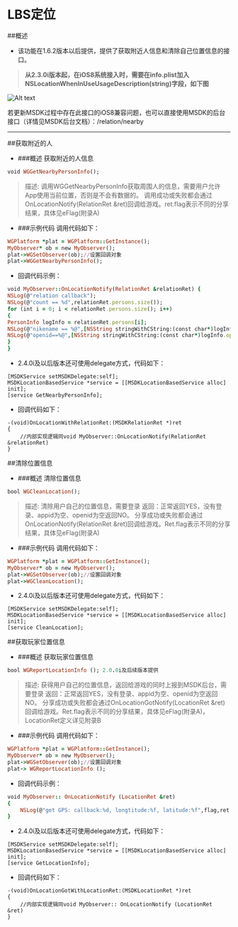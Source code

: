 LBS定位
===

##概述
 - 该功能在1.6.2版本以后提供，提供了获取附近人信息和清除自己位置信息的接口。

>**从2.3.0i版本起，在iOS8系统接入时，需要在info.plist加入NSLocationWhenInUseUsageDescription(string)字段，如下图**

![Alt text](./LBS1.png)

若更新MSDK过程中存在此接口的iOS8兼容问题，也可以直接使用MSDK的后台接口（详情见MSDK后台文档）：/relation/nearby

---

##获取附近的人
- ###概述
获取附近的人信息
```ruby
void WGGetNearbyPersonInfo();
```
>描述: 调用WGGetNearbyPersonInfo获取周围人的信息，需要用户允许App使用当前位置，否则是不会有数据的。
调用成功或失败都会通过OnLocationNotify(RelationRet &ret)回调给游戏。ret.flag表示不同的分享结果，具体见eFlag(附录A)

- ###示例代码
调用代码如下：
```ruby
WGPlatform *plat = WGPlatform::GetInstance();
MyObserver* ob = new MyObserver(); 
plat->WGSetObserver(ob);//设置回调对象
plat->WGGetNearbyPersonInfo();
```
- 回调代码示例：
```ruby
void MyObserver::OnLocationNotify(RelationRet &relationRet) {
NSLog(@"relation callback");
NSLog(@"count == %d",relationRet.persons.size());
for (int i = 0; i < relationRet.persons.size(); i++)
{
PersonInfo logInfo = relationRet.persons[i];
NSLog(@"nikename == %@",[NSString stringWithCString:(const char*)logInfo.nickName.c_str() encoding:NSUTF8StringEncoding]);
NSLog(@"openid==%@",[NSString stringWithCString:(const char*)logInfo.openId.c_str() encoding:NSUTF8StringEncoding]);
}
}
```

- 2.4.0i及以后版本还可使用delegate方式，代码如下：
```
[MSDKService setMSDKDelegate:self];
MSDKLocationBasedService *service = [[MSDKLocationBasedService alloc] init];
[service GetNearbyPersonInfo];
```
- 回调代码如下：
```
-(void)OnLocationWithRelationRet:(MSDKRelationRet *)ret
{
    //内部实现逻辑同void MyObserver::OnLocationNotify(RelationRet &relationRet)
}
```

##清除位置信息
- ###概述
清除位置信息
```ruby
bool WGCleanLocation();
```
>描述: 清除用户自己的位置信息，需要登录 
返回：正常返回YES，没有登录、appid为空、openid为空返回NO。
分享成功或失败都会通过OnLocationNotify(RelationRet &ret)回调给游戏。Ret.flag表示不同的分享结果，具体见eFlag(附录A)

- ###示例代码
调用代码如下：
```ruby
WGPlatform *plat = WGPlatform::GetInstance();
MyObserver* ob = new MyObserver(); 
plat->WGSetObserver(ob);//设置回调对象
plat->WGCleanLocation();
```

- 2.4.0i及以后版本还可使用delegate方式，代码如下：
```
[MSDKService setMSDKDelegate:self];
MSDKLocationBasedService *service = [[MSDKLocationBasedService alloc] init];
[service CleanLocation];
```

##获取玩家位置信息
- ###概述
获取玩家位置信息
```ruby
bool WGReportLocationInfo (); 2.0.0i及后续版本提供
```
>描述: 获得用户自己的位置信息，返回给游戏的同时上报到MSDK后台，需要登录 
返回：正常返回YES，没有登录、appid为空、openid为空返回NO。
分享成功或失败都会通过OnLocationGotNotify(LocationRet &ret)回调给游戏。Ret.flag表示不同的分享结果，具体见eFlag(附录A)，LocationRet定义详见附录B

- ###示例代码
调用代码如下：
```ruby
WGPlatform *plat = WGPlatform::GetInstance();
MyObserver* ob = new MyObserver(); 
plat->WGSetObserver(ob);//设置回调对象
plat-> WGReportLocationInfo ();
```
- 回调代码示例：
```ruby
void MyObserver:: OnLocationNotify (LocationRet &ret)
{
    NSLog(@"get GPS: callback:%d, longtitude:%f, latitude:%f",flag,ret.longtitude,ret.latitude);
}
```

- 2.4.0i及以后版本还可使用delegate方式，代码如下：
```
[MSDKService setMSDKDelegate:self];
MSDKLocationBasedService *service = [[MSDKLocationBasedService alloc] init];
[service GetLocationInfo];
```
- 回调代码如下：
```
-(void)OnLocationGotWithLocationRet:(MSDKLocationRet *)ret
{
    //内部实现逻辑同void MyObserver:: OnLocationNotify (LocationRet &ret)
}
```